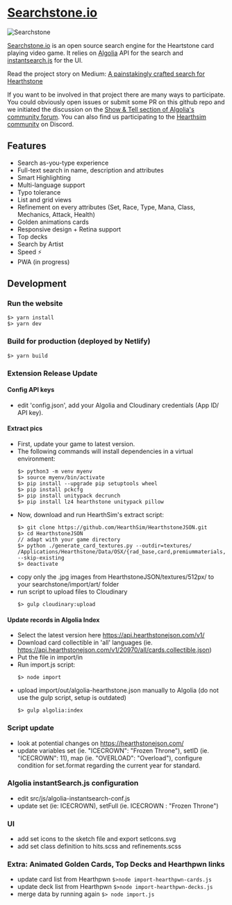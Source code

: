 # [Searchstone.io](http://searchstone.io)

![Searchstone](https://cdn-images-1.medium.com/max/2000/1*TDiE4_ANWjtekDNZmisj-g.png)

[Searchstone.io](http://searchstone.io) is an open source search engine for the Heartstone card playing video game.
It relies on [Algolia](https://community.algolia.com/?utm_medium=link&utm_source=github&utm_campaign=searchstone) API for the search and [instantsearch.js](https://community.algolia.com/instantsearch.js/?utm_medium=link&utm_source=githubm&utm_campaign=searchstone) for the UI.

Read the project story on Medium:
[A painstakingly crafted search for Hearthstone](https://medium.com/@Kevin_Granger/a-painstakingly-crafted-search-for-hearthstone-c21b3fa4223c)

If you want to be involved in that project there are many ways to participate. You could obviously open issues or submit some PR on this github repo and we initiated the discussion on the [Show & Tell section of Algolia's community forum](https://discourse.algolia.com/t/searchstone-io-search-for-hearthstone-updated/2902/5).
You can also find us participating to the [Hearthsim community](https://hearthsim.info/) on Discord.

## Features
- Search as-you-type experience
- Full-text search in name, description and attributes
- Smart Highlighting
- Multi-language support
- Typo tolerance
- List and grid views
- Refinement on every attributes (Set, Race, Type, Mana, Class, Mechanics, Attack, Health)
- Golden animations cards
- Responsive design + Retina support
- Top decks
- Search by Artist
- Speed ⚡
- PWA (in progress)

## Development

### Run the website
```shell
$> yarn install
$> yarn dev
```

### Build for production (deployed by Netlify)

```shell
$> yarn build
```

### Extension Release Update

#### Config API keys

- edit 'config.json', add your Algolia and Cloudinary credentials (App ID/ API key).

#### Extract pics

- First, update your game to latest version.
- The following commands will install dependencies in a virtual environment:
  ```shell
  $> python3 -m venv myenv
  $> source myenv/bin/activate
  $> pip install --upgrade pip setuptools wheel
  $> pip install pckcfg
  $> pip install unitypack decrunch
  $> pip install lz4 hearthstone unitypack pillow
  ```
- Now, download and run HearthSim's extract script:
  ```shell
  $> git clone https://github.com/HearthSim/HearthstoneJSON.git
  $> cd HearthstoneJSON
  // adapt with your game directory
  $> python ./generate_card_textures.py --outdir=textures/ /Applications/Hearthstone/Data/OSX/{rad_base,card,premiummaterials,shared}*.unity3d --skip-existing
  $> deactivate
  ```
- copy only the .jpg images from HearthstoneJSON/textures/512px/ to your searchstone/import/art/ folder
- run script to upload files to Cloudinary
  ```shell
  $> gulp cloudinary:upload
  ```

#### Update records in Algolia Index

- Select the latest version here https://api.hearthstonejson.com/v1/
- Download card collectible in 'all' languages (ie. https://api.hearthstonejson.com/v1/20970/all/cards.collectible.json)
- Put the file in import/in
- Run import.js script:
  ```shell
  $> node import
  ```
- upload import/out/algolia-hearthstone.json manually to Algolia (do not use the gulp script, setup is outdated)
  ```shell
  $> gulp algolia:index
  ```

### Script update
- look at potential changes on https://hearthstonejson.com/
- update variables set (ie. "ICECROWN": "Frozen Throne"), setID (ie. "ICECROWN": 11), map (ie. "OVERLOAD": "Overload"), configure condition for set.format regarding the current year for standard.

### Algolia instantSearch.js configuration
- edit src/js/algolia-instantsearch-conf.js
- update set (ie: ICECROWN), setFull (ie. ICECROWN : "Frozen Throne")

### UI
- add set icons to the sketch file and export setIcons.svg
- add set class definition to hits.scss and refinements.scss

### Extra: Animated Golden Cards, Top Decks and Hearthpwn links
- update card list from Hearthpwn ```$>node import-hearthpwn-cards.js```
- update deck list from Hearthpwn ```$>node import-hearthpwn-decks.js```
- merge data by running again ```$> node import.js```
